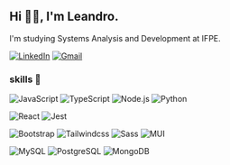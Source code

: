 ## Hi 🖐🏻, I'm Leandro.

I'm studying Systems Analysis and Development at IFPE.

[![LinkedIn](https://custom-icon-badges.demolab.com/badge/LinkedIn-0d0d0d?style=flat-square&logo=linkedin-white&logoColor=fff)](https://www.linkedin.com/in/leandrosilvaz/)
[![Gmail](https://img.shields.io/badge/Gmail-0d0d0d?style=flat-square&logo=gmail&logoColor=white)](mailto:leandrosilvazw25@gmail.com)

###

### skills 🧠

![JavaScript](https://img.shields.io/badge/JavaScript-0d0d0d?style=flat-square&logo=javascript&logoColor=F7DF1E)
![TypeScript](https://img.shields.io/badge/TypeScript-0d0d0d?style=flat-square&logo=typescript&logoColor=3178C6)
![Node.js](https://img.shields.io/badge/Node.js-0d0d0d?style=flat-square&logo=nodedotjs&logoColor=339933)
![Python](https://img.shields.io/badge/Python-0d0d0d?style=flat-square&logo=python&logoColor=3776AB)

![React](https://img.shields.io/badge/React-0d0d0d?style=flat-square&logo=react&logoColor=61DBFB)
![Jest](https://img.shields.io/badge/Jest-0d0d0d?style=flat-square&logo=jest&logoColor=C21325)

![Bootstrap](https://img.shields.io/badge/Bootstrap-0d0d0d?style=flat-square&logo=bootstrap)
![Tailwindcss](https://img.shields.io/badge/Tailwindcss-0d0d0d?style=flat-square&logo=tailwindcss)
![Sass](https://img.shields.io/badge/Sass-0d0d0d?style=flat-square&logo=sass)
![MUI](https://img.shields.io/badge/MUI-0d0d0d?style=flat-square&logo=mui)

![MySQL](https://img.shields.io/badge/MySQL-0d0d0d?style=flat-square&logo=mysql&logoColor=4479A1)
![PostgreSQL](https://img.shields.io/badge/PostgreSQL-0d0d0d?style=flat-square&logo=postgresql&logoColor=4169E1)
![MongoDB](https://img.shields.io/badge/MongoDB-0d0d0d?style=flat-square&logo=mongodb&logoColor=47A248)
